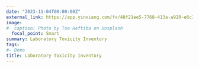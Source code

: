 ```yaml
---
date: "2023-11-04T00:00:00Z"
external_link: https://app.yinxiang.com/fx/48f21ee5-7768-413a-a920-e6c39d051267
image:
#  caption: Photo by Toa Heftiba on Unsplash
  focal_point: Smart
summary: Laboratory Toxicity Inventory
tags:
#- Demo
title: Laboratory Toxicity Inventory
---
```

